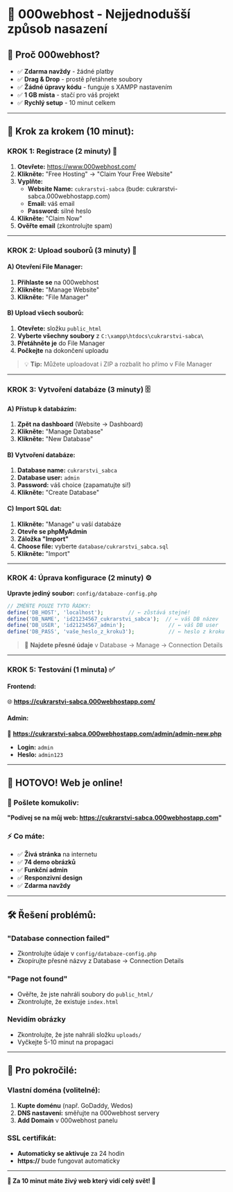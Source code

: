 # 🚀 000webhost - Nejjednodušší způsob nasazení

## 🌟 **Proč 000webhost?**
- ✅ **Zdarma navždy** - žádné platby
- ✅ **Drag & Drop** - prostě přetáhnete soubory  
- ✅ **Žádné úpravy kódu** - funguje s XAMPP nastavením
- ✅ **1 GB místa** - stačí pro váš projekt
- ✅ **Rychlý setup** - 10 minut celkem

---

## 🎯 **Krok za krokem (10 minut):**

### **KROK 1: Registrace (2 minuty)** 📝
1. **Otevřete:** https://www.000webhost.com/
2. **Klikněte:** "Free Hosting" → "Claim Your Free Website"
3. **Vyplňte:**
   - **Website Name:** `cukrarstvi-sabca` (bude: cukrarstvi-sabca.000webhostapp.com)
   - **Email:** váš email
   - **Password:** silné heslo
4. **Klikněte:** "Claim Now"
5. **Ověřte email** (zkontrolujte spam)

---

### **KROK 2: Upload souborů (3 minuty)** 📁

#### **A) Otevření File Manager:**
1. **Přihlaste se** na 000webhost
2. **Klikněte:** "Manage Website"
3. **Klikněte:** "File Manager"

#### **B) Upload všech souborů:**
1. **Otevřete:** složku `public_html`
2. **Vyberte všechny soubory** z `C:\xampp\htdocs\cukrarstvi-sabca\`
3. **Přetáhněte je** do File Manager
4. **Počkejte** na dokončení uploadu

> 💡 **Tip:** Můžete uploadovat i ZIP a rozbalit ho přímo v File Manager

---

### **KROK 3: Vytvoření databáze (3 minuty)** 🗄️

#### **A) Přístup k databázím:**
1. **Zpět na dashboard** (Website → Dashboard)
2. **Klikněte:** "Manage Database"
3. **Klikněte:** "New Database"

#### **B) Vytvoření databáze:**
1. **Database name:** `cukrarstvi_sabca`
2. **Database user:** `admin` 
3. **Password:** váš choice (zapamatujte si!)
4. **Klikněte:** "Create Database"

#### **C) Import SQL dat:**
1. **Klikněte:** "Manage" u vaší databáze
2. **Otevře se phpMyAdmin**
3. **Záložka "Import"**
4. **Choose file:** vyberte `database/cukrarstvi_sabca.sql`
5. **Klikněte:** "Import"

---

### **KROK 4: Úprava konfigurace (2 minuty)** ⚙️

**Upravte jediný soubor:** `config/databaze-config.php`

```php
// ZMĚŇTE POUZE TYTO ŘÁDKY:
define('DB_HOST', 'localhost');        // ← zůstává stejné!
define('DB_NAME', 'id21234567_cukrarstvi_sabca');  // ← váš DB název
define('DB_USER', 'id21234567_admin');              // ← váš DB user
define('DB_PASS', 'vaše_heslo_z_kroku3');           // ← heslo z kroku 3
```

> 📝 **Najdete přesné údaje** v Database → Manage → Connection Details

---

### **KROK 5: Testování (1 minuta)** ✅

#### **Frontend:**
🌐 **https://cukrarstvi-sabca.000webhostapp.com/**

#### **Admin:**
🔐 **https://cukrarstvi-sabca.000webhostapp.com/admin/admin-new.php**
- **Login:** `admin`
- **Heslo:** `admin123`

---

## 🎉 **HOTOVO! Web je online!**

### **📧 Pošlete komukoliv:**
**"Podívej se na můj web: https://cukrarstvi-sabca.000webhostapp.com"**

### **⚡ Co máte:**
- ✅ **Živá stránka** na internetu
- ✅ **74 demo obrázků** 
- ✅ **Funkční admin** 
- ✅ **Responzivní design**
- ✅ **Zdarma navždy**

---

## 🛠️ **Řešení problémů:**

### **"Database connection failed"**
- Zkontrolujte údaje v `config/databaze-config.php`
- Zkopírujte přesné názvy z Database → Connection Details

### **"Page not found"**
- Ověřte, že jste nahráli soubory do `public_html/`
- Zkontrolujte, že existuje `index.html`

### **Nevidím obrázky**
- Zkontrolujte, že jste nahráli složku `uploads/`
- Vyčkejte 5-10 minut na propagaci

---

## 🚀 **Pro pokročilé:**

### **Vlastní doména (volitelné):**
1. **Kupte doménu** (např. GoDaddy, Wedos)
2. **DNS nastavení:** směřujte na 000webhost servery
3. **Add Domain** v 000webhost panelu

### **SSL certifikát:**
- **Automaticky se aktivuje** za 24 hodin
- **https://** bude fungovat automaticky

---

**🎯 Za 10 minut máte živý web který vidí celý svět! 🌟**